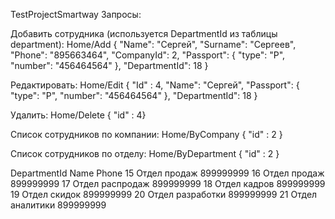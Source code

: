 TestProjectSmartway
Запросы:

Добавить сотрудника (используется DepartmentId из таблицы department): Home/Add { "Name": "Сергей", "Surname": "Сергеев", "Phone": "895663464", "CompanyId": 2, "Passport": { "type": "P", "number": "456464564" }, "DepartmentId": 18 }

Редактировать: Home/Edit { "Id" : 4, "Name": "Сергей", "Passport": { "type": "P", "number": "456464564" }, "DepartmentId": 18 }

Удалить: Home/Delete { "id" : 4}

Список сотрудников по компании: Home/ByCompany { "id" : 2 }

Список сотрудников по отделу: Home/ByDepartment { "id" : 2 }

DepartmentId Name Phone 15 Отдел продаж 899999999 16 Отдел продаж 899999999 17 Отдел распродаж 899999999 18 Отдел кадров 899999999 19 Отдел скидок 899999999 20 Отдел разработки 899999999 21 Отдел аналитики 899999999

